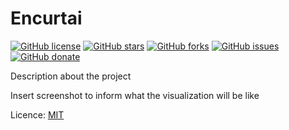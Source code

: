# Encurtai

[![GitHub license](https://img.shields.io/github/license/studiourbanna/encurtai?style=for-the-badge)](https://github.com/studiourbanna/encurtai)
[![GitHub stars](https://img.shields.io/github/stars/studiourbanna/encurtai?style=for-the-badge)](https://github.com/studiourbanna/encurtai/stargazers)
[![GitHub forks](https://img.shields.io/github/forks/studiourbanna/encurtai?style=for-the-badge)](https://github.com/clcmo/encurtai/network)
[![GitHub issues](https://img.shields.io/github/issues/studiourbanna/encurtai?style=for-the-badge)](https://github.com/clcmo/encurtai/issues)
[![GitHub donate](https://img.shields.io/github/sponsors/clcmo?color=pink&style=for-the-badge)](https://github.com/sponsors/clcmo)

Description about the project

Insert screenshot to inform what the visualization will be like

Licence: [MIT](LICENSE)
